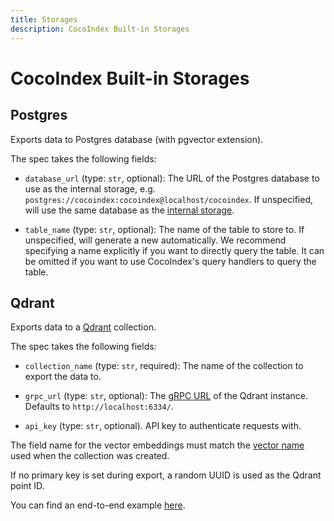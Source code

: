 ```yaml
---
title: Storages
description: CocoIndex Built-in Storages
---
```


# CocoIndex Built-in Storages

## Postgres

Exports data to Postgres database (with pgvector extension).

The spec takes the following fields:

*   `database_url` (type: `str`, optional): The URL of the Postgres database to use as the internal storage, e.g. `postgres://cocoindex:cocoindex@localhost/cocoindex`. If unspecified, will use the same database as the [internal storage](/docs/core/basics#internal-storage).

*   `table_name` (type: `str`, optional): The name of the table to store to. If unspecified, will generate a new automatically. We recommend specifying a name explicitly if you want to directly query the table. It can be omitted if you want to use CocoIndex's query handlers to query the table.

## Qdrant

Exports data to a [Qdrant](https://qdrant.tech/) collection.

The spec takes the following fields:

*   `collection_name` (type: `str`, required): The name of the collection to export the data to.

*   `grpc_url` (type: `str`, optional): The [gRPC URL](https://qdrant.tech/documentation/interfaces/#grpc-interface) of the Qdrant instance. Defaults to `http://localhost:6334/`.

*   `api_key` (type: `str`, optional). API key to authenticate requests with.

The field name for the vector embeddings must match the [vector name](https://qdrant.tech/documentation/concepts/vectors/#named-vectors) used when the collection was created.

If no primary key is set during export, a random UUID is used as the Qdrant point ID.

You can find an end-to-end example [here](https://github.com/cocoindex-io/cocoindex/tree/main/examples/text_embedding).
